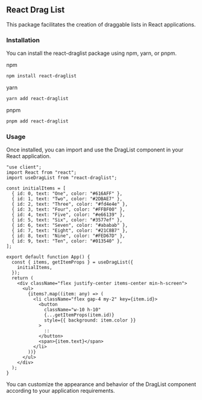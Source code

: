 ## React Drag List

This package facilitates the creation of draggable lists in React applications.

### Installation

You can install the react-draglist package using npm, yarn, or pnpm.

npm

```bash
npm install react-draglist
```

yarn

```bash
yarn add react-draglist
```

pnpm

```bash
pnpm add react-draglist
```

### Usage

Once installed, you can import and use the DragList component in your React application.

```tsx
"use client";
import React from "react";
import useDragList from "react-draglist";

const initialItems = [
  { id: 0, text: "One", color: "#616AFF" },
  { id: 1, text: "Two", color: "#2DBAE7" },
  { id: 2, text: "Three", color: "#fd4e4e" },
  { id: 3, text: "Four", color: "#FFBF00" },
  { id: 4, text: "Five", color: "#e66139" },
  { id: 5, text: "Six", color: "#3577ef" },
  { id: 6, text: "Seven", color: "#ababab" },
  { id: 7, text: "Eight", color: "#21C8B7" },
  { id: 8, text: "Nine", color: "#FED67D" },
  { id: 9, text: "Ten", color: "#013540" },
];

export default function App() {
  const { items, getItemProps } = useDragList({
    initialItems,
  });
  return (
    <div className="flex justify-center items-center min-h-screen">
      <ul>
        {items?.map((item: any) => (
          <li className="flex gap-4 my-2" key={item.id}>
            <button
              className="w-10 h-10"
              {...getItemProps(item.id)}
              style={{ background: item.color }}
            >
              ::
            </button>
            <span>{item.text}</span>
          </li>
        ))}
      </ul>
    </div>
  );
}
```
You can customize the appearance and behavior of the DragList component according to your application requirements.
